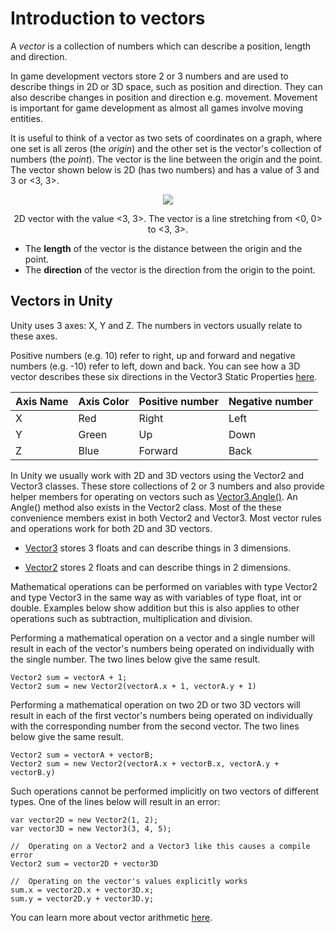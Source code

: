 # Introduction to vectors
A _vector_ is a collection of numbers which can describe a position, length and direction.

In game development vectors store 2 or 3 numbers and are used to describe things in 2D or 3D space, such as position and direction. They can also describe changes in position and direction e.g. movement. Movement is important for game development as almost all games involve moving entities.

It is useful to think of a vector as two sets of coordinates on a graph, where one set is all zeros (the _origin_) and the other set is the vector's collection of numbers (the _point_). The vector is the line between the origin and the point. The vector shown below is 2D (has two numbers) and has a value of 3 and 3 or <3, 3>.
<p align="center">
<img src="https://imgur.com/7V4X4Hk.png">
</p>
<p align="center">
2D vector with the value <3, 3>. The vector is a line stretching from <0, 0> to <3, 3>.
</p>

- The **length** of the vector is the distance between the origin and the point.
- The **direction** of the vector is the direction from the origin to the point. 

## Vectors in Unity
Unity uses 3 axes: X, Y and Z. The numbers in vectors usually relate to these axes.

Positive numbers (e.g. 10) refer to right, up and forward and negative numbers (e.g. -10) refer to left, down and back. You can see how a 3D vector describes these six directions in the Vector3 Static Properties [here](https://docs.unity3d.com/ScriptReference/Vector3.html).

|Axis Name|Axis Color|Positive number|Negative number|
|---------|----------|---------------|---------------|
|X|Red|Right|Left|
|Y|Green|Up|Down|
|Z|Blue|Forward|Back|

In Unity we usually work with 2D and 3D vectors using the Vector2 and Vector3 classes. These store collections of 2 or 3 numbers and also provide helper members for operating on vectors such as [Vector3.Angle()](https://docs.unity3d.com/ScriptReference/Vector3.Angle.html). An Angle() method also exists in the Vector2 class. Most of the these convenience members exist in both Vector2 and Vector3. Most vector rules and operations work for both 2D and 3D vectors.

- [Vector3](https://docs.unity3d.com/ScriptReference/Vector3.html) stores 3 floats and can describe things in 3 dimensions.

- [Vector2](https://docs.unity3d.com/ScriptReference/Vector2.html) stores 2 floats and can describe things in 2 dimensions.

Mathematical operations can be performed on variables with type Vector2 and type Vector3 in the same way as with variables of type float, int or double. Examples below show addition but this is also applies to other operations such as subtraction, multiplication and division.

Performing a mathematical operation on a vector and a single number will result in each of the vector's numbers being operated on individually with the single number. The two lines below give the same result.
```
Vector2 sum = vectorA + 1;
Vector2 sum = new Vector2(vectorA.x + 1, vectorA.y + 1)
```
Performing a mathematical operation on two 2D or two 3D vectors will result in each of the first vector's numbers being operated on individually with the corresponding number from the second vector. The two lines below give the same result.
```
Vector2 sum = vectorA + vectorB;
Vector2 sum = new Vector2(vectorA.x + vectorB.x, vectorA.y + vectorB.y)
```
Such operations cannot be performed implicitly on two vectors of different types. One of the lines below will result in an error:
```
var vector2D = new Vector2(1, 2);
var vector3D = new Vector3(3, 4, 5);

//  Operating on a Vector2 and a Vector3 like this causes a compile error
Vector2 sum = vector2D + vector3D

//  Operating on the vector's values explicitly works
sum.x = vector2D.x + vector3D.x;
sum.y = vector2D.y + vector3D.y;
```
You can learn more about vector arithmetic [here](https://docs.unity3d.com/Manual/UnderstandingVectorArithmetic.html).
